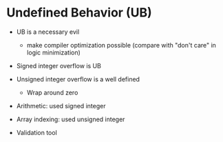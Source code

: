# Undefined Behavior (UB)

- UB is a necessary evil
  - make compiler optimization possible
(compare with "don't care" in logic minimization)

- Signed integer overflow is UB
- Unsigned integer overflow is a well defined
  - Wrap around zero
- Arithmetic: used signed integer
- Array indexing: used unsigned integer

- Validation tool

